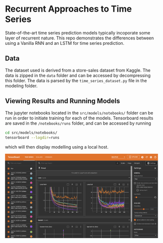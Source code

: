 # Recurrent Approaches to Time Series

State-of-the-art time series prediction models typically incoporate some layer of recurrent nature. This repo demonstrates the differences between using a Vanilla RNN and an LSTM for time series prediction.

## Data

The dataset used is derived from a store-sales dataset from Kaggle. The data is zipped in the `data` folder and can be accessed by decompressing this folder. The data is parsed by the `time_series_dataset.py` file in the modeling folder.

## Viewing Results and Running Models

The jupyter notebooks located in the `src/models/notebooks/` folder can be run in order to initiate training for each of the models. Tensorboard results are saved in the `/notebooks/runs` folder, and can be accessed by running

```bash
cd src/models/notebooks/
tensorboard --logdir=runs
```

which will then display modelling using a local host.

![tensorboard](./resources/img/tensorboard.png)